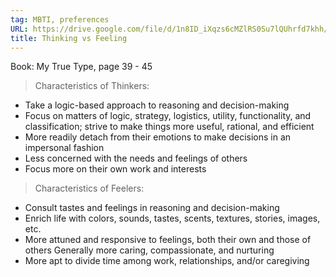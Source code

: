 ```yaml
---
tag: MBTI, preferences
URL: https://drive.google.com/file/d/1n8ID_iXqzs6cMZlRS0Su7lQUhrfd7khh/view?usp=sharing
title: Thinking vs Feeling
---
```

Book: My True Type, page 39 - 45

> Characteristics of Thinkers:
- Take a logic-based approach to reasoning and decision-making
- Focus on matters of logic, strategy, logistics, utility, functionality, and classification; strive to make things more useful, rational, and efficient 
- More readily detach from their emotions to make decisions in an impersonal fashion
- Less concerned with the needs and feelings of others
- Focus more on their own work and interests

> Characteristics of Feelers:
- Consult tastes and feelings in reasoning and decision-making
- Enrich life with colors, sounds, tastes, scents, textures, stories, images, etc. 
- More attuned and responsive to feelings, both their own and those of others Generally more caring, compassionate, and nurturing
- More apt to divide time among work, relationships, and/or caregiving